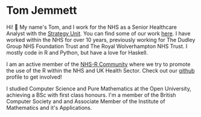 # Tom Jemmett

Hi! 👋 My name's Tom, and I work for the NHS as a Senior Healthcare Analyst with the [Strategy Unit](https://www.strategyunitwm.nhs.uk/). You can find some of our work [here](https://github.com/The-Strategy-Unit). I have worked within the NHS for over 10 years, previously working for The Dudley Group NHS Foundation Trust and The Royal Wolverhampton NHS Trust. I mostly code in R and Python, but have a love for Haskell.

I am an active member of the [NHS-R Community](https://nhsrcommunity.com/) where we try to promote the use of the R within the NHS and UK Health Sector. Check out our [github](https://github.com/nhs-r-community) profile to get involved!

I studied Computer Science and Pure Mathematics at the Open University, achieving a BSc with first class honours. I'm a member of the British Computer Society and and Associate Member of the Institute of Mathematics and it's Applications.
